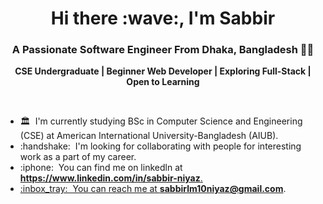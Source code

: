 <h1 align="center">Hi there :wave:, I'm Sabbir </h1>

<h3 align="center">A Passionate Software Engineer From Dhaka, Bangladesh 👨‍💻 </h3>
<!-- <br/> -->
<!-- <p><strong>Welcome to my profile! I'm coder by passion & profession :man_technologist:, football crazy by hobby ⚽, A calm personality. 🇧🇩</strong></p>
</br> -->
<p align="center"><strong>CSE Undergraduate | Beginner Web Developer | Exploring Full-Stack | Open to Learning </strong></p>
</br>

<ul>
<!-- <li>:briefcase: &nbsp;I'm currently studying at AIUB</li> -->
<li>🏛️ &nbsp;I'm currently studying BSc in Computer Science and Engineering (CSE) at American International University-Bangladesh (AIUB).</li>
<li>:handshake: &nbsp;I'm looking for collaborating with people for interesting work as a part of my career.</li>
<!-- <li>:nerd_face: &nbsp;Ask me anything about <strong>JavaScript, TypeScript, React, Next.js & Node</strong>.</li> -->
<li>:iphone: &nbsp;You can find me on linkedln at <strong><a href="https://www.linkedin.com/in/sabbir-niyaz-ssaabbiirrhhossaaiinn/" target="_blank"> https://www.linkedin.com/in/sabbir-niyaz</strong>.</li>
<li>:inbox_tray: &nbsp;You can reach me at <strong><a href="mailto:sabbirlm10niyaz@gmail.com" target="_blank"> sabbirlm10niyaz@gmail.com</a></strong>.</li>
<!-- <li></li> -->
</ul>
